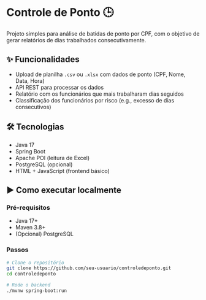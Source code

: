 # Controle de Ponto 🕒

Projeto simples para análise de batidas de ponto por CPF, com o objetivo de gerar relatórios de dias trabalhados consecutivamente.

## ✨ Funcionalidades

- Upload de planilha `.csv` ou `.xlsx` com dados de ponto (CPF, Nome, Data, Hora)
- API REST para processar os dados
- Relatório com os funcionários que mais trabalharam dias seguidos
- Classificação dos funcionários por risco (e.g., excesso de dias consecutivos)

## 🛠️ Tecnologias

- Java 17
- Spring Boot
- Apache POI (leitura de Excel)
- PostgreSQL (opcional)
- HTML + JavaScript (frontend básico)

## ▶️ Como executar localmente

### Pré-requisitos
- Java 17+
- Maven 3.8+
- (Opcional) PostgreSQL

### Passos

```bash
# Clone o repositório
git clone https://github.com/seu-usuario/controledeponto.git
cd controledeponto

# Rode o backend
./mvnw spring-boot:run
